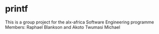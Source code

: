 # printf
This is a group project for the alx-africa Software Engineering programme
Members: Raphael Blankson and  Akoto Twumasi Michael
